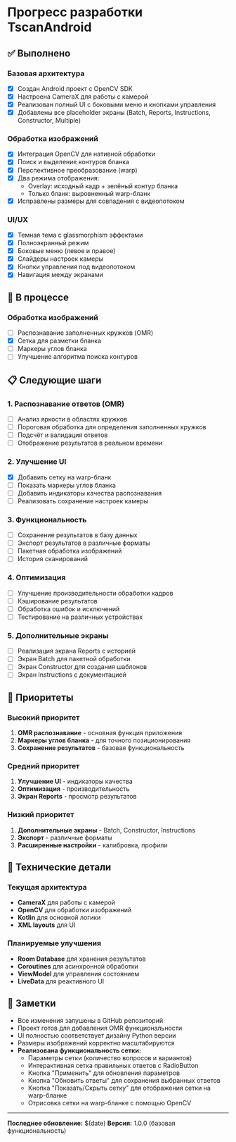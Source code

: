 # Прогресс разработки TscanAndroid

## ✅ Выполнено

### Базовая архитектура
- [x] Создан Android проект с OpenCV SDK
- [x] Настроена CameraX для работы с камерой
- [x] Реализован полный UI с боковыми меню и кнопками управления
- [x] Добавлены все placeholder экраны (Batch, Reports, Instructions, Constructor, Multiple)

### Обработка изображений
- [x] Интеграция OpenCV для нативной обработки
- [x] Поиск и выделение контуров бланка
- [x] Перспективное преобразование (warp)
- [x] Два режима отображения:
  - Overlay: исходный кадр + зелёный контур бланка
  - Только бланк: выровненный warp-бланк
- [x] Исправлены размеры для совпадения с видеопотоком

### UI/UX
- [x] Темная тема с glassmorphism эффектами
- [x] Полноэкранный режим
- [x] Боковые меню (левое и правое)
- [x] Слайдеры настроек камеры
- [x] Кнопки управления под видеопотоком
- [x] Навигация между экранами

## 🔄 В процессе

### Обработка изображений
- [ ] Распознавание заполненных кружков (OMR)
- [x] Сетка для разметки бланка
- [ ] Маркеры углов бланка
- [ ] Улучшение алгоритма поиска контуров

## 📋 Следующие шаги

### 1. Распознавание ответов (OMR)
- [ ] Анализ яркости в областях кружков
- [ ] Пороговая обработка для определения заполненных кружков
- [ ] Подсчёт и валидация ответов
- [ ] Отображение результатов в реальном времени

### 2. Улучшение UI
- [x] Добавить сетку на warp-бланк
- [ ] Показать маркеры углов бланка
- [ ] Добавить индикаторы качества распознавания
- [ ] Реализовать сохранение настроек камеры

### 3. Функциональность
- [ ] Сохранение результатов в базу данных
- [ ] Экспорт результатов в различные форматы
- [ ] Пакетная обработка изображений
- [ ] История сканирований

### 4. Оптимизация
- [ ] Улучшение производительности обработки кадров
- [ ] Кэширование результатов
- [ ] Обработка ошибок и исключений
- [ ] Тестирование на различных устройствах

### 5. Дополнительные экраны
- [ ] Реализация экрана Reports с историей
- [ ] Экран Batch для пакетной обработки
- [ ] Экран Constructor для создания шаблонов
- [ ] Экран Instructions с документацией

## 🎯 Приоритеты

### Высокий приоритет
1. **OMR распознавание** - основная функция приложения
2. **Маркеры углов бланка** - для точного позиционирования
3. **Сохранение результатов** - базовая функциональность

### Средний приоритет
1. **Улучшение UI** - индикаторы качества
2. **Оптимизация** - производительность
3. **Экран Reports** - просмотр результатов

### Низкий приоритет
1. **Дополнительные экраны** - Batch, Constructor, Instructions
2. **Экспорт** - различные форматы
3. **Расширенные настройки** - калибровка, профили

## 🔧 Технические детали

### Текущая архитектура
- **CameraX** для работы с камерой
- **OpenCV** для обработки изображений
- **Kotlin** для основной логики
- **XML layouts** для UI

### Планируемые улучшения
- **Room Database** для хранения результатов
- **Coroutines** для асинхронной обработки
- **ViewModel** для управления состоянием
- **LiveData** для реактивного UI

## 📝 Заметки

- Все изменения запушены в GitHub репозиторий
- Проект готов для добавления OMR функциональности
- UI полностью соответствует дизайну Python версии
- Размеры изображений корректно масштабируются
- **Реализована функциональность сетки:**
  - Параметры сетки (количество вопросов и вариантов)
  - Интерактивная сетка правильных ответов с RadioButton
  - Кнопка "Применить" для обновления параметров
  - Кнопка "Обновить ответы" для сохранения выбранных ответов
  - Кнопка "Показать/Скрыть сетку" для отображения сетки на warp-бланке
  - Отрисовка сетки на warp-бланке с помощью OpenCV

---

**Последнее обновление:** $(date)
**Версия:** 1.0.0 (базовая функциональность) 